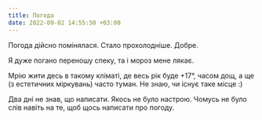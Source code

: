 ```yaml
---
title: Погода
date: 2022-09-02 14:55:50 +03:00
---
```


Погода дійсно помінялася. Стало прохолодніше. Добре.

Я дуже погано переношу спеку, та і мороз мене лякає.

Мрію жити десь в такому кліматі, де весь рік буде +17°, часом дощ, а ще (з естетичних міркувань) часто туман. Не знаю, чи існує таке місце :)

Два дні не знав, що написати. Якось не було настрою. Чомусь не було слів навіть на те, щоб щось написати про погоду.
